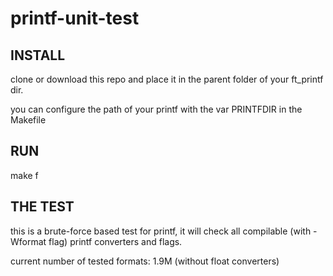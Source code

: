 # printf-unit-test

## INSTALL

clone or download this repo and place it in the parent folder of your ft_printf dir.

you can configure the path of your printf with the var PRINTFDIR in the Makefile

## RUN

make f

## THE TEST

this is a brute-force based test for printf, it will check all compilable (with -Wformat flag) printf converters and flags.

current number of tested formats: 1.9M (without float converters)
